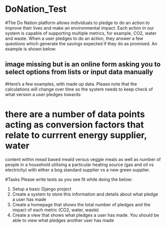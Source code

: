 # DoNation_Test

#The Do Nation platform allows individuals to pledge to do an action to improve their lives and
make an environmental impact. Each action in our system is capable of supporting multiple
metrics, for example, CO2, water and waste. When a user pledges to do an action, they answer a
few questions which generate the savings expected if they do as promised. An example is shown
below:

## image missing but is an online form asking you to select options from lists or input data manually

#Here’s a few examples, with made up data. Please note that the calculations will change over time
so the system needs to keep check of what version a user pledges towards:

# there are a number of data points acting as conversion factors that relate to currrent energy supplier, water
content within mead based meald versus veggie meals as well as number of people in a household utilising a particular
heating source (gas and oil vs electricity) with either a bog standard supplier vs a new green supplier.

#Tasks
Please write tests as you see fit while doing the below:
1) Setup a basic Django project
2) Create a system to store this information and details about what pledge a user has made
3) Create a homepage that shows the total number of pledges and the impact of each metric
(CO2, water, waste)
4) Create a view that shows what pledges a user has made. You should be able to view what
pledges another user has made
